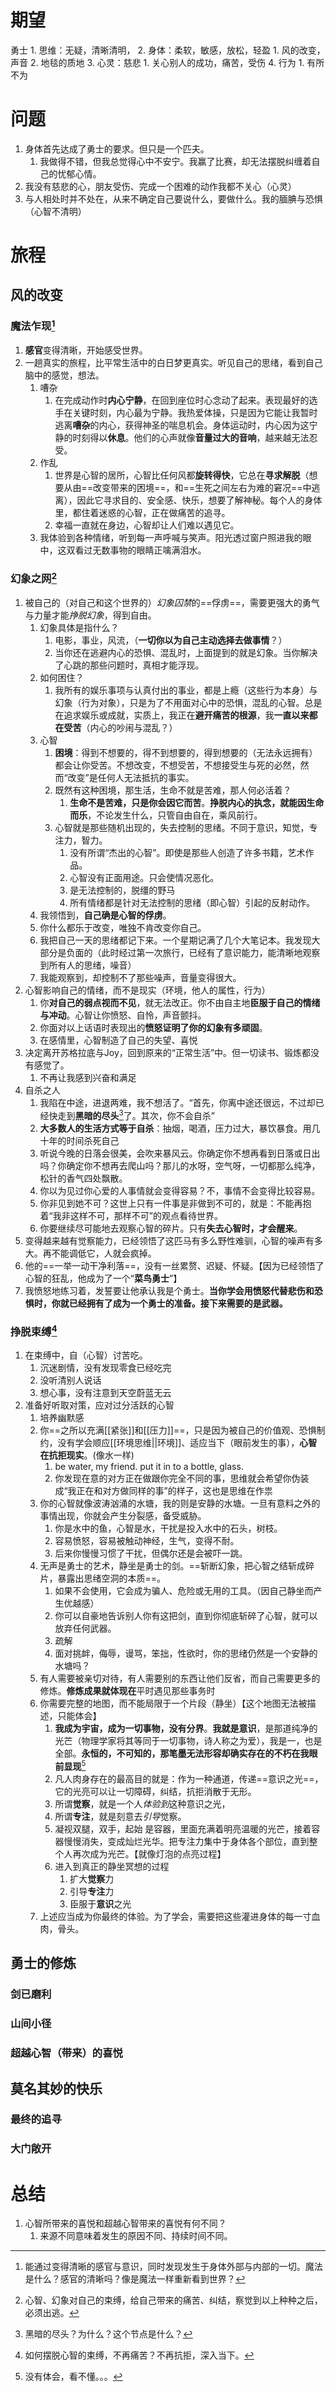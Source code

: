 # 期望
勇士
	1. 思维：无疑，清晰清明，
	2. 身体：柔软，敏感，放松，轻盈
		1. 风的改变，声音
		2. 地毯的质地
	3. 心灵：慈悲
		1. 关心别人的成功，痛苦，受伤
	4. 行为
		1. 有所不为

# 问题
1. 身体首先达成了勇士的要求。但只是一个匹夫。
	1. 我做得不错，但我总觉得心中不安宁。我赢了比赛，却无法摆脱纠缠着自己的忧郁心情。
2. 我没有慈悲的心，朋友受伤、完成一个困难的动作我都不关心（心灵）
3. 与人相处时并不处在，从来不确定自己要说什么，要做什么。我的腼腆与恐惧（心智不清明）

# 旅程
## 风的改变
### 魔法乍现[^2]
1. **感官**变得清晰，开始感受世界。
2. 一趟真实的旅程，比平常生活中的白日梦更真实。听见自己的思绪，看到自己脑中的感觉，想法。
	1. 嘈杂
		1. 在完成动作时**内心宁静**，在回到座位时心念动了起来。表现最好的选手在关键时刻，内心最为宁静。我热爱体操，只是因为它能让我暂时逃离**嘈杂**的内心，获得神圣的喘息机会。身体运动时，内心因为这宁静的时刻得以**休息**。他们的心声就像**音量过大的音响**，越来越无法忍受。
	2. 作乱
		1. 世界是心智的居所，心智比任何风都**旋转得快**，它总在**寻求解脱**（想要从由==改变带来的困境==，和==生死之间左右为难的窘况==中逃离），因此它寻求目的、安全感、快乐，想要了解神秘。每个人的身体里，都住着迷惑的心智，正在做痛苦的追寻。
		2. 幸福一直就在身边，心智却让人们难以遇见它。
	3. 我体验到各种情绪，听到每一声呼喊与笑声。阳光透过窗户照进我的眼中，这双看过无数事物的眼睛正噙满泪水。
### 幻象之网[^3]
1. 被自己的（对自己和这个世界的）*幻象囚禁*的==俘虏==，需要更强大的勇气与力量才能*挣脱幻象*，得到自由。
	1. 幻象具体是指什么？
		1. 电影，事业，风流，（**一切你以为自己主动选择去做事情**？）
		2. 当你还在逃避内心的恐惧、混乱时，上面提到的就是幻象。当你解决了心跳的那些问题时，真相才能浮现。
	2. 如何困住？
		1. 我所有的娱乐事项与认真付出的事业，都是上瘾（这些行为本身）与幻象（行为对象），只是为了不用面对心中的恐惧，混乱的心智。总是在追求娱乐或成就，实质上，我正在**避开痛苦的根源**，我**一直以来都在受苦**（内心的吵闹与混乱？）
	3. 心智
		1. **困境**：得到不想要的，得不到想要的，得到想要的（无法永远拥有）都会让你受苦。不想改变，不想受苦，不想接受生与死的必然，然而“改变”是任何人无法抵抗的事实。
		2. 既然有这种困境，那生活，生命不就是苦难，那人何必活着？
			1. **生命不是苦难，只是你会因它而苦**。**挣脱内心的执念，就能因生命而乐**，不论发生什么，只管自由自在，乘风前行。
		3. 心智就是那些随机出现的，失去控制的思绪。不同于意识，知觉，专注力，智力。
			1. 没有所谓“杰出的心智”。即使是那些人创造了许多书籍，艺术作品。
			2. 心智没有正面用途。只会使情况恶化。
			3. 是无法控制的，脱缰的野马
			4. 所有情绪都是针对无法控制的思绪（即心智）引起的反射动作。
	4. 我领悟到，**自己确是心智的俘虏**。
	5. 你什么都乐于改变，唯独不肯改变你自己。
	6. 我把自己一天的思绪都记下来。一个星期记满了几个大笔记本。我发现大部分是负面的（此时经过第一次旅行，已经有了意识能力，能清晰地观察到所有人的思绪，噪音）
	7. 我能观察到，却控制不了那些噪声，音量变得很大。
2. 心智影响自己的情绪，而不是现实（环境，他人的属性，行为）
	1. 你**对自己的弱点视而不见**，就无法改正。你不由自主地**臣服于自己的情绪与冲动**。心智让你愤怒、自怜，声音颤抖。
	2. 你面对以上话语时表现出的**愤怒证明了你的幻象有多顽固**。
	3. 在感情里，心智制造了自己的失望、喜悦
3. 决定离开苏格拉底与Joy，回到原来的“正常生活”中。但一切读书、锻炼都没有感觉了。
	1. 不再让我感到兴奋和满足
4. 自杀之人
	1. 我陷在中途，进退两难，我不想活了。“首先，你离中途还很远，不过却已经快走到**黑暗的尽头**[^1]了。其次，你不会自杀”
	2. **大多数人的生活方式等于自杀**：抽烟，喝酒，压力过大，暴饮暴食。用几十年的时间杀死自己
	3. 听说今晚的日落会很美，会吹来暴风云。你确定你不想再看到日落或日出吗？你确定你不想再去爬山吗？那儿的水呀，空气呀，一切都那么纯净，松针的香气四处飘散。
	4. 你以为见过你心爱的人事情就会变得容易？不，事情不会变得比较容易。
	5. 你非见到她不可？这世上只有一件事是非做到不可的，就是：不能再抱着“我非这样不可，那样不可”的观点看待世界。
	6. 你要继续尽可能地去观察心智的碎片。只有**失去心智时，才会醒来**。
5. 变得越来越有觉察能力，已经领悟了这匹马有多么野性难驯，心智的噪声有多大。再不能调低它，人就会疯掉。
6. 他的==一举一动干净利落==，没有一丝累赘、迟疑、怀疑。【因为已经领悟了心智的狂乱，他成为了一个“**菜鸟勇士**”】
7. 我愤怒地练习着，发誓要让他承认我是个勇士。**当你学会用愤怒代替悲伤和恐惧时，你就已经拥有了成为一个勇士的准备。接下来需要的是武器。**
### 挣脱束缚[^4]
1. 在束缚中，自（心智）讨苦吃。
	1. 沉迷剧情，没有发现零食已经吃完
	2. 没听清别人说话
	3. 想心事，没有注意到天空蔚蓝无云
2. 准备好听取对策，应对过分活跃的心智
	1. 培养幽默感
	2. 你==之所以充满[[紧张]]和[[压力]]==，只是因为被自己的价值观、恐惧制约，没有学会顺应[[环境思维||环境]]、适应当下（眼前发生的事），**心智在抗拒现实**。(像水一样)
		1. be water, my friend. put it in to a bottle, glass.
		2. 你发现在意的对方正在做跟你完全不同的事，思维就会希望你伪装成“我正在和对方做同样的事”的样子，这也是思维在作祟
	3. 你的心智就像波涛汹涌的水塘，我的则是安静的水塘。一旦有意料之外的事情出现，你就会产生分裂感，备受威胁。
		1. 你是水中的鱼，心智是水，干扰是投入水中的石头，树枝。 
		2. 容易愤怒，容易被触动神经，生气，变得不耐。
		3. 后来你慢慢习惯了干扰，但偶尔还是会被吓一跳。
	4. 无声是勇士的艺术，静坐是勇士的剑。==斩断幻象，把心智之结斩成碎片，暴露出思绪空洞的本质==。
		1. 如果不会使用，它会成为骗人、危险或无用的工具。（因自己静坐而产生优越感）
		2. 你可以自豪地告诉别人你有这把剑，直到你彻底斩碎了心智，就可以放弃任何武器。
		3. 疏解
		4. 面对挑衅，侮辱，谩骂，笨拙，性欲时，你的思绪仍然是一个安静的水塘吗？
	5. 有人需要被亲切对待，有人需要别的东西让他们反省，而自己需要更多的修炼。**修炼成果就体现在**平时遇见那些事务时
	6. 你需要完整的地图，而不能局限于一个片段（静坐）【这个地图无法被描述，只能体会】
		1. **我成为宇宙，成为一切事物，没有分界**。**我就是意识**，是那道纯净的光芒（物理学家将其等同于一切事物，诗人称之为爱），我是一，也是全部。**永恒的，不可知的，那笔墨无法形容却确实存在的不朽在我眼前显现**[^5]
		2. 凡人肉身存在的最高目的就是：作为一种通道，传递==意识之光==，它的光亮可以让一切障碍，纠结，抗拒消散于无形。
		3. 所谓**觉察**，就是一个人*体验到*这种意识之光，
		4. 所谓**专注**，就是刻意去*引导*觉察。
		5. 凝视双腿，双手，起始 是容器，里面充满着明亮温暖的光芒，接着容器慢慢消失，变成灿烂光华。把专注力集中于身体各个部位，直到整个人再次成为光芒。【就像灯泡的点亮过程】
		6. 进入到真正的静坐冥想的过程
			1. 扩大**觉察**力
			2. 引导**专注**力
			3. 臣服于**意识**之光
	7. 上述应当成为你最终的体验。为了学会，需要把这些灌进身体的每一寸血肉，骨头。
## 勇士的修炼
### 剑已磨利
### 山间小径
### 超越心智（带来）的喜悦
## 莫名其妙的快乐
### 最终的追寻
### 大门敞开

# 总结
1. 心智所带来的喜悦和超越心智带来的喜悦有何不同？
	1. 来源不同意味着发生的原因不同、持续时间不同。

[^1]: 黑暗的尽头？为什么？这个节点是什么？
[^2]: 能通过变得清晰的感官与意识，同时发现发生于身体外部与内部的一切。魔法是什么？感官的清晰吗？像是魔法一样重新看到世界？
[^3]: 心智、幻象对自己的束缚，给自己带来的痛苦、纠结，察觉到以上种种之后，必须出逃。
[^4]: 如何摆脱心智的束缚，不再痛苦？不再抗拒，深入当下。
[^5]: 没有体会，看不懂。。。